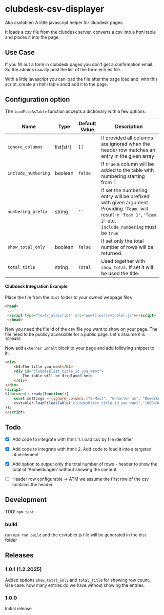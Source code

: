 # clubdesk-csv-displayer

Aka csvtabler: A little javascript helper for clubdesk pages. 

It loads a csv file from the clubdesk server, converts a csv into a html table and places it into the page.

## Use Case

If you fill out a form in clubdesk pages you don't get a confirmation email. So the admins usually post the list of the form entries file.

With a little javascript you can load the file after the page load and, with this script, create an html table andd add it to the page.

## Configuration option

The `loadFileAsTable` function accepts a dictionary with a few options:

| Name                | Type      | Default Value | Description |
| -----------------   | ----------| ------------- | ----------- |
| `ignore_columns`    | list[str] | `[]`          | If provided all columns are ignored when the header row matches an entry in the given array  
| `include_numbering` | boolean   | `false`       | If `true` a column will be added to the table with numbering starting from 1
| `numbering_prefix`  | string    | `''`          | If set the numbering entry will be prefixed with given argument. Providing `'Team'` will result in `'Team 1'`, `'Team 2'` etc. `include_numbering` must be `true`
| `show_total_only`  | boolean    | `false`          | If set only the total number of rows will be returned.
| `total_title`  | string    | `Total`          | Used together with `show_total`. If set it will be used the title. 



#### Clubdesk Integration Example

Place the file from the `dist` folder to your owned webpage files
```html
<head>
 ...   
 <script type="text/javascript" src="wwwfiles/csvtabler.js"></script>
 </head>
```

Now you need the file id of the csv file you want to show on your page. 
The file need to be publicy accessible for a public page. Let's assume it is `1000430`

Now add `externer Inhalt` block to your page and add following snippet to it:


```html
<div>
	<h3>The title you want</h3>
	<div id="clubdesklist_title_id_you_want">
        The table will be displayed here
	</div>
</div>
<script>
$(document).ready(function(){
    const settings = {ignore_columns:["E-Mail", "Erhalten am", "Bemerkungen"]};
    csvtabler.loadFileAsTable("clubdesklist_title_id_you_want","1000430", settings);
});
</script>

```


## Todo

* [x] Add code to integrate with html: 1. Load csv by file identifier
* [x] Add code to integrate with html: 2. Add code to load it into a targeted html element
* [x] Add option to output only the total number of rows - header to show the total of 'Anmeldungen' without showing the content
* [ ] Header row configurable -> ATM we assume the first row of the csv contains the header


## Development

TDD! `npm test`

### build

run `npm run build` and the csvtabler.js file will be generated in the dist folder


## Releases

### 1.0.1 (1.2.2025)

Added options `show_total_only` and `total_title` for showing row count. Use case: how many entries do we have without showing the entries.

### 1.0.0

Initial release
